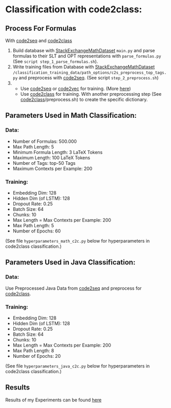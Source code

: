 # Classification with code2class: 
## Process For Formulas

With [code2seq](https://github.com/tech-srl/code2seq) and [code2class](https://github.com/noemiernst/code2class)

1. Build database with [StackExchangeMathDataset](https://github.com/noemiernst/StackExchangeMathDataset) `main.py` and parse formulas to their SLT and OPT representations with `parse_formulas.py` (See `script step_1_parse_formulas.sh`).
2. Write training files from Database with [StackExchangeMathDataset](https://github.com/noemiernst/StackExchangeMathDataset) `/classification_training_data/path_options/c2s_preprocess_top_tags.py` 
and preprocess with [code2seq](https://github.com/tech-srl/code2seq). 
(See script `step_2_preprocess.sh`)
3. 
    - Use [code2seq](https://github.com/tech-srl/code2seq) or [code2vec](https://github.com/tech-srl/code2vec) for training.
      (More [here](https://gist.github.com/noemiernst/eecefed58b2612e69d3fdd2060c85711))
    - Use [code2class](https://github.com/noemiernst/code2class) for training. With another preprocessing step (See [code2class](https://github.com/noemiernst/code2class)/preprocess.sh) to create the specific dictionary.

## Parameters Used in Math Classification:

### Data:
- Number of Formulas: 500.000
- Max Path Length: 5
- Minimum Formula Length: 3 LaTeX Tokens
- Maximum Length: 100 LaTeX Tokens
- Number of Tags: top-50 Tags
- Maximum Contexts per Example: 200

### Training:
- Embedding Dim: 128
- Hidden Dim (of LSTM): 128
- Dropout Rate: 0.25
- Batch Size: 64
- Chunks: 10
- Max Length = Max Contexts per Example: 200
- Max Path Length: 5
- Number of Epochs: 60

(See file `hyperparameters_math_c2c.py` below for hyperparameters in code2class classification.)


## Parameters Used in Java Classification:

### Data:

Use Preprocessed Java Data from [code2seq](https://github.com/tech-srl/code2seq) and preprocess for [code2class](https://github.com/noemiernst/code2class).

### Training:
- Embedding Dim: 128
- Hidden Dim (of LSTM): 128
- Dropout Rate: 0.25
- Batch Size: 64
- Chunks: 10
- Max Length = Max Contexts per Example: 200
- Max Path Length: 8
- Number of Epochs: 20

(See file `hyperparameters_java_c2c.py` below for hyperparameters in code2class classification.)

## Results

Results of my Experiments can be found [here](https://gist.github.com/noemiernst/f12e312d539e0291abe6e14b82b25f76)
